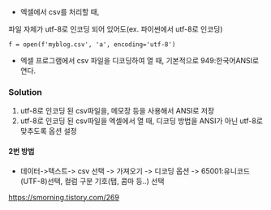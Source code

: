 
- 엑셀에서 csv를 처리할 때, 

파일 자체가 utf-8로 인코딩 되어 있어도(ex. 파이썬에서 utf-8로 인코딩)

```
f = open(f'myblog.csv', 'a', encoding='utf-8')
```

-  엑셀 프로그램에서 csv 파일을 디코딩하여 열 때, 기본적으로 949:한국어ANSI로 연다. 

### Solution

1. utf-8로 인코딩 된 csv파일을, 메모장 등을 사용해서 ANSI로 저장
2. utf-8로 인코딩 된 csv파일을 엑셀에서 열 때, 디코딩 방법을 ANSI가 아닌 utf-8로 맞추도록 옵션 설정 

#### 2번 방법

- 데이터->텍스트-> csv 선택 -> 가져오기 -> 디코딩 옵션 -> 65001:유니코드(UTF-8)선택, 컬럼 구분 기호(탭, 콤마 등..) 선택 

https://smorning.tistory.com/269
